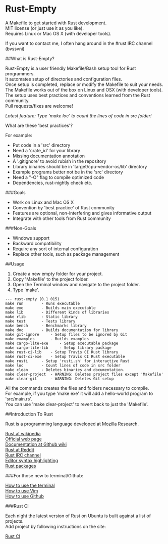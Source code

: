 Rust-Empty
==========

A Makefile to get started with Rust development.  
MIT license (or just use it as you like).  
Requires Linux or Mac OS X (with developer tools).  

If you want to contact me, I often hang around in the #rust IRC channel (bvssvni)

##What is Rust-Empty?

Rust-Empty is a user friendly Makefile/Bash setup tool for Rust programmers.  
It automates setup of directories and configuration files.  
Once setup is completed, replace or modify the Makefile to suit your needs.  
The Makefile works out of the box on Linux and OSX (with developer tools).  
The setup uses best practices and conventions learned from the Rust community.  
Pull requests/fixes are welcome!  

*Latest feature: Type 'make loc' to count the lines of code in src folder!*

What are these 'best practices'?

For example:

* Put code in a 'src' directory
* Need a 'crate_id' for your library
* Missing documentation annotation
* A '.gitignore' to avoid rubish in the repository
* Library binaries should be in 'target/cpu-vendor-os/lib' directory
* Example programs better not be in the 'src' directory
* Need a "-O" flag to compile optimized code
* Dependencies, rust-nightly check etc.

###Goals

* Work on Linux and Mac OS X
* Convention by 'best practice' of Rust community
* Features are optional, non-interfering and gives informative output
* Integrate with other tools from Rust community

###Non-Goals

* Windows support
* Backward compatibility
* Require any sort of internal configuration
* Replace other tools, such as package management

##Usage

1. Create a new empty folder for your project.  
2. Copy 'Makefile' to the project folder.  
3. Open the Terminal window and navigate to the project folder.  
4. Type 'make'.  

```
--- rust-empty (0.1 015)
make run 		- Runs executable
make exe 		- Builds main executable
make lib 		- Different kinds of libraries
make rlib 		- Static library
make test 		- Tests library
make bench 		- Benchmarks library
make doc 		- Builds documentation for library
make git-ignore 	- Setup files to be ignored by Git
make examples 		- Builds examples
make cargo-lite-exe 	- Setup executable package
make cargo-lite-lib 	- Setup library package
make rust-ci-lib 	- Setup Travis CI Rust library
make rust-ci-exe 	- Setup Travis CI Rust executable
make rusti		- Setup 'rusti.sh' for interactive Rust
make loc		- Count lines of code in src folder
make clean 		- Deletes binaries and documentation.
make clear-project 	- WARNING: Deletes project files except 'Makefile'
make clear-git 		- WARNING: Deletes Git setup
```

All the commands creates the files and folders necessary to compile.  
For example, if you type 'make exe' it will add a hello-world program to 'src/main.rs'.  
You can use 'make clear-project' to revert back to just the 'Makefile'.  

##Introduction To Rust

Rust is a programming language developed at Mozilla Research.  

<a href="https://en.wikipedia.org/wiki/Rust_%28programming_language%29" target="_blank">Rust at wikipedia</a>  
<a href="http://www.rust-lang.org/" target="_blank">Official web page</a>  
<a href="https://github.com/mozilla/rust/wiki/Docs" target="_blank">Documentation at Github wiki</a>  
<a href="http://www.reddit.com/r/rust/" target="_blank">Rust at Reddit</a>  
<a href="http://chat.mibbit.com/?server=irc.mozilla.org&channel=%23rust" target="_blank">Rust IRC channel</a>  
<a href="https://github.com/mozilla/rust/wiki/Doc-packages%2C-editors%2C-and-other-tools" target="_blank">Editor syntax highlighting</a>  
<a href="https://github.com/mozilla/rust/wiki/Rustpkg" target="_blank">Rust packages</a>  

###For those new to terminal/Github:

<a href="https://github.com/bvssvni/rust-empty/wiki/How-to-use-the-terminal" target="_blank">How to use the terminal</a>  
<a href="https://github.com/bvssvni/rust-empty/wiki/How-to-use-Vim" target="_blank">How to use Vim</a>  
<a href="https://github.com/bvssvni/rust-empty/wiki/How-to-use-Github" target="_blank">How to use Github</a>

###Rust CI

Each night the latest version of Rust on Ubuntu is built against a list of projects.  
Add project by following instructions on the site:

<a href="http://rust-ci.org/" target="_blank">Rust CI</a>
